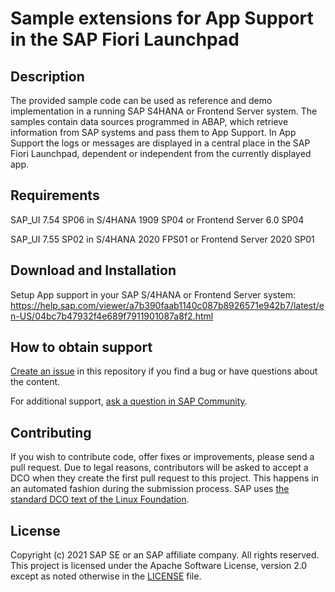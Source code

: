 # Sample extensions for App Support in the SAP Fiori Launchpad

## Description
The provided sample code can be used as reference and demo implementation in a running SAP S4HANA or Frontend Server system. The samples contain data sources programmed in ABAP, which retrieve information from SAP systems and pass them to App Support. In App Support the logs or messages are displayed in a central place in the SAP Fiori Launchpad, dependent or independent from the currently displayed app.
## Requirements
SAP_UI 7.54 SP06 in S/4HANA 1909 SP04 or Frontend Server 6.0 SP04

SAP_UI 7.55 SP02 in S/4HANA 2020 FPS01 or Frontend Server 2020 SP01 
## Download and Installation
Setup App support in your SAP S/4HANA or Frontend Server system:
https://help.sap.com/viewer/a7b390faab1140c087b8926571e942b7/latest/en-US/04bc7b47932f4e689f7911901087a8f2.html

## How to obtain support
[Create an issue](https://github.com/SAP-samples/<repository-name>/issues) in this repository if you find a bug or have questions about the content.
 
For additional support, [ask a question in SAP Community](https://answers.sap.com/questions/ask.html).

## Contributing
If you wish to contribute code, offer fixes or improvements, please send a pull request. Due to legal reasons, contributors will be asked to accept a DCO when they create the first pull request to this project. This happens in an automated fashion during the submission process. SAP uses [the standard DCO text of the Linux Foundation](https://developercertificate.org/).

## License
Copyright (c) 2021 SAP SE or an SAP affiliate company. All rights reserved. This project is licensed under the Apache Software License, version 2.0 except as noted otherwise in the [LICENSE](LICENSES/Apache-2.0.txt) file.
